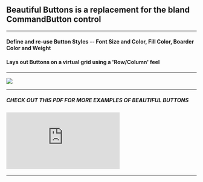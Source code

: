 ## Beautiful Buttons is a replacement for the bland CommandButton control
***
#### Define and re-use Button Styles -- Font Size and Color, Fill Color, Boarder Color and Weight
#### Lays out Buttons on a virtual grid using a 'Row/Column' feel
***
![](https://github.com/lopperman/just-VBA/blob/main/BeautifulButtons/beautifulButtons-legend.png?raw=true)
***
#####  CHECK OUT THIS PDF FOR MORE EXAMPLES OF BEAUTIFUL BUTTONS
### ![BUTTON EXAMPLES](https://github.com/lopperman/just-VBA/raw/main/BeautifulButtons/BeautifulButtons.pdf)
***

